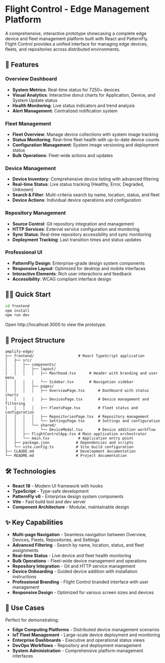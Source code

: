 # Flight Control - Edge Management Platform

A comprehensive, interactive prototype showcasing a complete edge device and fleet management platform built with React and PatternFly. Flight Control provides a unified interface for managing edge devices, fleets, and repositories across distributed environments.

## 🚀 Features

### **Overview Dashboard**
- **System Metrics**: Real-time status for 7250+ devices
- **Visual Analytics**: Interactive donut charts for Application, Device, and System Update status
- **Health Monitoring**: Live status indicators and trend analysis
- **Alert Management**: Centralized notification system

### **Fleet Management**
- **Fleet Overview**: Manage device collections with system image tracking
- **Status Monitoring**: Real-time fleet health with up-to-date device counts
- **Configuration Management**: System image versioning and deployment status
- **Bulk Operations**: Fleet-wide actions and updates

### **Device Management**
- **Device Inventory**: Comprehensive device listing with advanced filtering
- **Real-time Status**: Live status tracking (Healthy, Error, Degraded, Unknown)
- **Search & Filter**: Multi-criteria search by name, location, status, and fleet
- **Device Actions**: Individual device operations and configuration

### **Repository Management**
- **Source Control**: Git repository integration and management
- **HTTP Services**: External service configuration and monitoring
- **Sync Status**: Real-time repository accessibility and sync monitoring
- **Deployment Tracking**: Last transition times and status updates

### **Professional UI**
- **PatternFly Design**: Enterprise-grade design system components
- **Responsive Layout**: Optimized for desktop and mobile interfaces
- **Interactive Elements**: Rich user interactions and feedback
- **Accessibility**: WCAG compliant interface design

## 🏃‍♂️ Quick Start

```bash
cd frontend
npm install
npm run dev
```

Open http://localhost:3000 to view the prototype.

## 📁 Project Structure

```
amplify-edge/
├── frontend/                    # React TypeScript application
│   ├── src/
│   │   ├── components/
│   │   │   ├── layout/
│   │   │   │   ├── Masthead.tsx      # Header with branding and user menu
│   │   │   │   └── Sidebar.tsx       # Navigation sidebar
│   │   │   ├── pages/
│   │   │   │   ├── OverviewPage.tsx      # Dashboard with status charts
│   │   │   │   ├── DevicesPage.tsx       # Device management and filtering
│   │   │   │   ├── FleetsPage.tsx        # Fleet status and configuration
│   │   │   │   ├── RepositoriesPage.tsx  # Repository management
│   │   │   │   └── SettingsPage.tsx      # Settings and configuration
│   │   │   └── shared/
│   │   │       └── DeviceModal.tsx       # Device addition workflow
│   │   ├── FlightControlApp.tsx # Main application orchestrator
│   │   └── main.tsx             # Application entry point
│   ├── package.json            # Dependencies and scripts
│   └── vite.config.ts          # Vite build configuration
├── CLAUDE.md                   # Development documentation
└── README.md                   # Project documentation
```

## 🛠 Technologies

- **React 18** - Modern UI framework with hooks
- **TypeScript** - Type-safe development
- **PatternFly v6** - Enterprise design system components
- **Vite** - Fast build tool and dev server
- **Component Architecture** - Modular, maintainable design

## ✨ Key Capabilities

- **Multi-page Navigation** - Seamless navigation between Overview, Devices, Fleets, Repositories, and Settings
- **Advanced Filtering** - Search by name, location, status, and fleet assignments
- **Real-time Status** - Live device and fleet health monitoring
- **Bulk Operations** - Fleet-wide device management and operations
- **Repository Integration** - Git and HTTP service management
- **Device Onboarding** - Guided device addition with installation instructions
- **Professional Branding** - Flight Control branded interface with user management
- **Responsive Design** - Optimized for various screen sizes and devices

## 🎯 Use Cases

Perfect for demonstrating:
- **Edge Computing Platforms** - Distributed device management scenarios
- **IoT Fleet Management** - Large-scale device deployment and monitoring
- **Enterprise Dashboards** - Executive and operational status views
- **DevOps Workflows** - Repository and deployment management
- **System Administration** - Comprehensive platform management interfaces